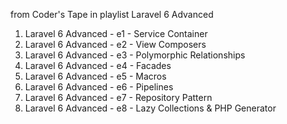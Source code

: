 from Coder's Tape in playlist Laravel 6 Advanced
01. Laravel 6 Advanced - e1 - Service Container
02. Laravel 6 Advanced - e2 - View Composers
03. Laravel 6 Advanced - e3 - Polymorphic Relationships
04. Laravel 6 Advanced - e4 - Facades
05. Laravel 6 Advanced - e5 - Macros
06. Laravel 6 Advanced - e6 - Pipelines
07. Laravel 6 Advanced - e7 - Repository Pattern
08. Laravel 6 Advanced - e8 - Lazy Collections & PHP Generator